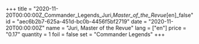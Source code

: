 +++
title = "2020-11-20T00:00:00Z_Commander_Legends_Juri,_Master_of_the_Revue_[en]_false"
id = "aec6b2b7-625a-451d-bc0b-4456f5bf2719"
date = "2020-11-20T00:00:00Z"
name = "Juri, Master of the Revue"
lang = ["en"]
price = "0.17"
quantity = 1
foil = false
set = "Commander Legends"
+++
